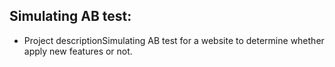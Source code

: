 ## Simulating AB test:

- Project descriptionSimulating AB test for a website to determine whether apply new features or not.